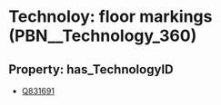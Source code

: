 # Technoloy: __floor markings__ (PBN__Technology_360)

## Property: has_TechnologyID

* [Q831691](Q831691)

